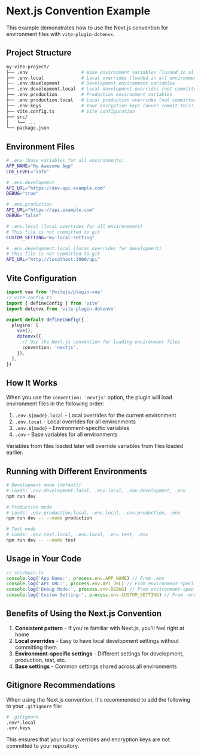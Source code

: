 # Next.js Convention Example

This example demonstrates how to use the Next.js convention for environment files with `vite-plugin-dotenvx`.

## Project Structure

```bash
my-vite-project/
├── .env                    # Base environment variables (loaded in all environments)
├── .env.local              # Local overrides (loaded in all environments, not committed)
├── .env.development        # Development environment variables
├── .env.development.local  # Local development overrides (not committed)
├── .env.production         # Production environment variables
├── .env.production.local   # Local production overrides (not committed)
├── .env.keys               # Your encryption keys (never commit this!)
├── vite.config.ts          # Vite configuration
├── src/
│   └── ...
└── package.json
```

## Environment Files

```bash
# .env (base variables for all environments)
APP_NAME="My Awesome App"
LOG_LEVEL="info"
```

```bash
# .env.development
API_URL="https://dev-api.example.com"
DEBUG="true"
```

```bash
# .env.production
API_URL="https://api.example.com"
DEBUG="false"
```

```bash
# .env.local (local overrides for all environments)
# This file is not committed to git
CUSTOM_SETTING="my-local-setting"
```

```bash
# .env.development.local (local overrides for development)
# This file is not committed to git
API_URL="http://localhost:3000/api"
```

## Vite Configuration

```ts
import vue from '@vitejs/plugin-vue'
// vite.config.ts
import { defineConfig } from 'vite'
import dotenvx from 'vite-plugin-dotenvx'

export default defineConfig({
  plugins: [
    vue(),
    dotenvx({
      // Use the Next.js convention for loading environment files
      convention: 'nextjs',
    }),
  ],
})
```

## How It Works

When you use the `convention: 'nextjs'` option, the plugin will load environment files in the following order:

1. `.env.${mode}.local` - Local overrides for the current environment
2. `.env.local` - Local overrides for all environments
3. `.env.${mode}` - Environment-specific variables
4. `.env` - Base variables for all environments

Variables from files loaded later will override variables from files loaded earlier.

## Running with Different Environments

```bash
# Development mode (default)
# Loads: .env.development.local, .env.local, .env.development, .env
npm run dev

# Production mode
# Loads: .env.production.local, .env.local, .env.production, .env
npm run dev -- --mode production

# Test mode
# Loads: .env.test.local, .env.local, .env.test, .env
npm run dev -- --mode test
```

## Usage in Your Code

```ts
// src/main.ts
console.log('App Name:', process.env.APP_NAME) // From .env
console.log('API URL:', process.env.API_URL) // From environment-specific .env or local override
console.log('Debug Mode:', process.env.DEBUG) // From environment-specific .env
console.log('Custom Setting:', process.env.CUSTOM_SETTING) // From .env.local
```

## Benefits of Using the Next.js Convention

1. **Consistent pattern** - If you're familiar with Next.js, you'll feel right at home
2. **Local overrides** - Easy to have local development settings without committing them
3. **Environment-specific settings** - Different settings for development, production, test, etc.
4. **Base settings** - Common settings shared across all environments

## Gitignore Recommendations

When using the Next.js convention, it's recommended to add the following to your `.gitignore` file:

```bash
# .gitignore
.env*.local
.env.keys
```

This ensures that your local overrides and encryption keys are not committed to your repository.
